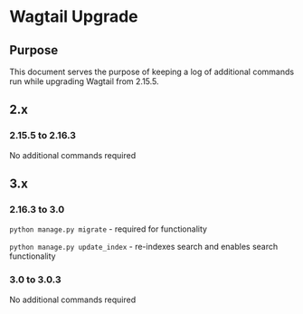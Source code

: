 # Wagtail Upgrade

## Purpose

This document serves the purpose of keeping a log of additional commands run while
upgrading Wagtail from 2.15.5.

## 2.x

### 2.15.5 to 2.16.3

No additional commands required

## 3.x

### 2.16.3 to 3.0

`python manage.py migrate` - required for functionality

`python manage.py update_index` - re-indexes search and enables search functionality

### 3.0 to 3.0.3

No additional commands required

